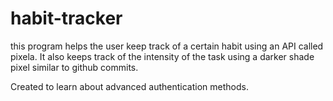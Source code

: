 # habit-tracker
this program helps the user keep track of a certain habit using an API called pixela.
It also keeps track of the intensity of the task using a darker shade pixel similar to github commits.

Created to learn about advanced authentication methods.



